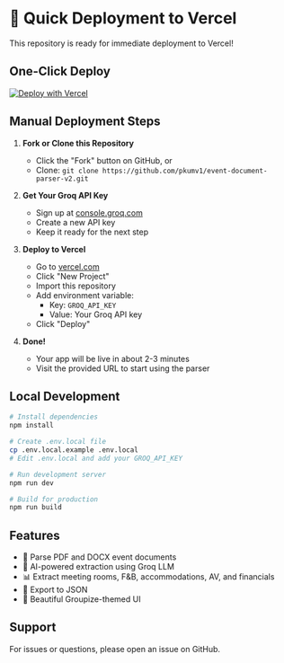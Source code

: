 # 🚀 Quick Deployment to Vercel

This repository is ready for immediate deployment to Vercel!

## One-Click Deploy

[![Deploy with Vercel](https://vercel.com/button)](https://vercel.com/new/clone?repository-url=https%3A%2F%2Fgithub.com%2Fpkumv1%2Fevent-document-parser-v2&env=GROQ_API_KEY&envDescription=Get%20your%20API%20key%20from%20https%3A%2F%2Fconsole.groq.com&project-name=event-document-parser&repository-name=event-document-parser)

## Manual Deployment Steps

1. **Fork or Clone this Repository**
   - Click the "Fork" button on GitHub, or
   - Clone: `git clone https://github.com/pkumv1/event-document-parser-v2.git`

2. **Get Your Groq API Key**
   - Sign up at [console.groq.com](https://console.groq.com)
   - Create a new API key
   - Keep it ready for the next step

3. **Deploy to Vercel**
   - Go to [vercel.com](https://vercel.com)
   - Click "New Project"
   - Import this repository
   - Add environment variable:
     - Key: `GROQ_API_KEY`
     - Value: Your Groq API key
   - Click "Deploy"

4. **Done!** 
   - Your app will be live in about 2-3 minutes
   - Visit the provided URL to start using the parser

## Local Development

```bash
# Install dependencies
npm install

# Create .env.local file
cp .env.local.example .env.local
# Edit .env.local and add your GROQ_API_KEY

# Run development server
npm run dev

# Build for production
npm run build
```

## Features

- 📄 Parse PDF and DOCX event documents
- 🤖 AI-powered extraction using Groq LLM
- 📊 Extract meeting rooms, F&B, accommodations, AV, and financials
- 💾 Export to JSON
- 🎨 Beautiful Groupize-themed UI

## Support

For issues or questions, please open an issue on GitHub.